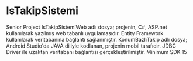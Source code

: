 # IsTakipSistemi
Senior Project
IsTakipSistemiWeb adlı dosya; projenin, C#, ASP.net kullanılarak yazılmış web tabanlı uygulamasıdır. Entity Framework kullanılarak veritabanına bağlantı sağlanmıştır.
KonumBazlıTakip adlı dosya; Android Studio'da JAVA diliyle kodlanan, projenin mobil tarafıdır. JDBC Driver ile uzaktan veritabanı bağlantısı gerçekleştirilmiştir.
Minimum SDK 15
